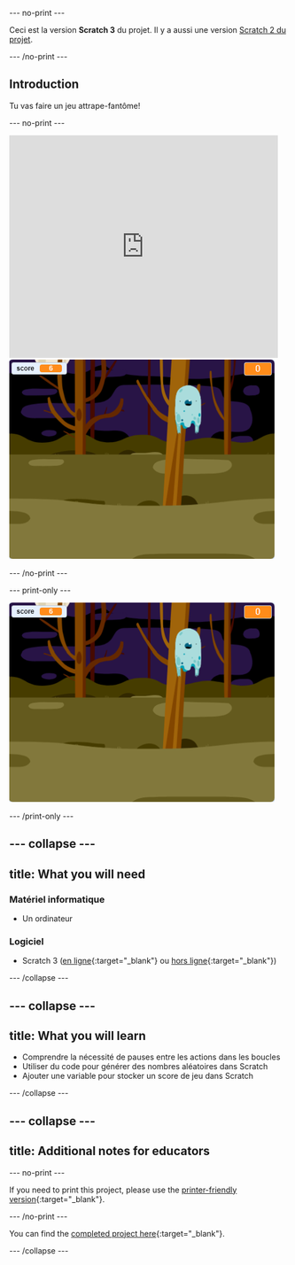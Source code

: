 \--- no-print \---

Ceci est la version **Scratch 3** du projet. Il y a aussi une version [Scratch 2 du projet](https://projects.raspberrypi.org/en/projects/ghostbusters-scratch2).

\--- /no-print \---

## Introduction

Tu vas faire un jeu attrape-fantôme!

\--- no-print \---

<div class="scratch-preview">
  <iframe allowtransparency="true" width="485" height="402" src="https://scratch.mit.edu/projects/embed/276874679/?autostart=false" frameborder="0" scrolling="no"></iframe>
  <img src="images/showcase-static.png">
</div>

\--- /no-print \---

\--- print-only \---

![démonstration](images/showcase-static.png)

\--- /print-only \---

## \--- collapse \---

## title: What you will need

### Matériel informatique

- Un ordinateur

### Logiciel

- Scratch 3 ([en ligne](http://rpf.io/scratchon){:target="_blank"} ou [hors ligne](http://rpf.io/scratchoff){:target="_blank"})

\--- /collapse \---

## \--- collapse \---

## title: What you will learn

- Comprendre la nécessité de pauses entre les actions dans les boucles
- Utiliser du code pour générer des nombres aléatoires dans Scratch
- Ajouter une variable pour stocker un score de jeu dans Scratch

\--- /collapse \---

## \--- collapse \---

## title: Additional notes for educators

\--- no-print \---

If you need to print this project, please use the [printer-friendly version](https://projects.raspberrypi.org/en/projects/ghostbusters/print){:target="_blank"}.

\--- /no-print \---

You can find the [completed project here](http://rpf.io/p/en/ghostbusters-get){:target="_blank"}.

\--- /collapse \---